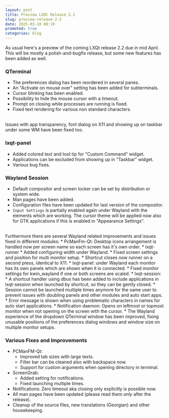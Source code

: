 ```yaml
---
layout: post
title: Preview LXQt Release 2.2
slug: preview-release-2-2
date: 2025-03-10 08:19
promoted: true
categories: blog
---
```


As usual here's a preview of the coming LXQt release 2.2 due in mid April. This will be mostly
a polish-and-bugfix release, but some new features has been added as well.

### QTerminal

* The preferences dialog has been reordered in several panes.
* An "Activate on mouse over" setting has been added for subterminals.
* Cursor blinking has been enabled.
* Possibility to hide the mouse cursor with a timeout.
* Prompt on closing while processes are running is fixed.
* Fixed text rendering for various non standard characters.

<br/>
Issues with app transparency, font dialog on X11 and showing up on taskbar under
some WM have been fixed too.


### lxqt-panel

* Added colored text and tool tip for "Custom Command" widget.
* Applications can be excluded from showing up in "Taskbar" widget.
* Various bug fixes.


### Wayland Session

* Default compositor and screen locker can be set by distribution or system wide.
* Man pages have been added.
* Configuration files have been updated for last version of the compositor.
* `Input Settings` is partially enabled again under Wayland with the elements which are
working. The cursor theme will be applied now also for GTK applications if this is enabled in
"Appearance Settings".

<br/>
Furthermore there are several Wayland related improvements and issues fixed in different modules:
* PcManFm-Qt: Desktop icons arrangement is handled now per screen name so each screen has it's own
order.
* lxqt-runner
  * Added configuring width under Wayland.
  * Fixed screen settings and position for multi monitor setup.
  * Shortcut closes now runner on a second press, identical to X11.
* lxqt-panel: under Wayland each monitor has its own panels which are shown when it is connected.
* Fixed monitor settings for kwin_wayland if one or both screens are scaled.
* lxqt-session:
  * A shortcut handler using dbus has been added to include applications in
lxqt-session when launched by shortcut, so they can be gently closed.
  * Session cannot be launched multiple times anymore for the same user to prevent issues
  with doubling panels and other modules and auto start apps.
  * Error message is shown when using problematic characters in names for auto start applications.
* Notification daemon: Opens on leftmost or topmost monitor when not opening on the screen
with the cursor.
* The Wayland experience of the dropdown QTerminal window has been improved, fixing unusable
positions of the preferences dialog windows and window size on multiple monitor setups.


### Various Fixes and Improvements

* PCManFM-Qt:
  * Improved tab sizes with large texts.
  * Filter bar can be cleaned also with backspace now.
  * Support for custom arguments when opening directory in terminal.
* ScreenGrab:
  * Added setting for notifications.
  * Fixed launching multiple times.
* Notifications: Zero timeout aka closing only explicitly is possible now.
* All man pages have been updated (please read them _only_ after the release).
* Cleanup of the source files, new translations (Georgian) and other housekeeping.

